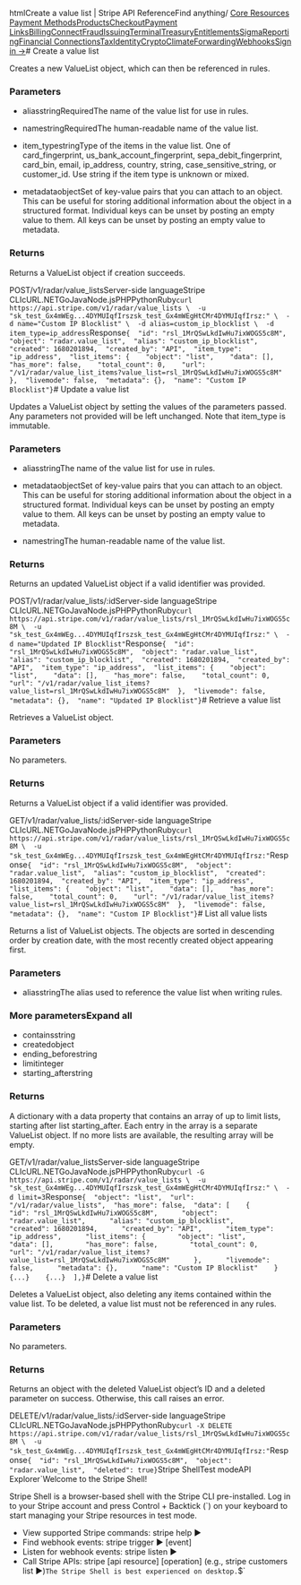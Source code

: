 htmlCreate a value list | Stripe API Reference[](/api)Find anything/
[Core Resources](#)
[Payment Methods](#)[Products](#)[Checkout](#)[Payment Links](#)[Billing](#)[Connect](#)[Fraud](#)[Issuing](#)[Terminal](#)[Treasury](#)[Entitlements](#)[Sigma](#)[Reporting](#)[Financial Connections](#)[Tax](#)[Identity](#)[Crypto](#)[Climate](#)[Forwarding](#)[Webhooks](#)[Sign in →](https://dashboard.stripe.com/login)# Create a value list

Creates a new ValueList object, which can then be referenced in rules.

### Parameters

- aliasstringRequiredThe name of the value list for use in rules.


- namestringRequiredThe human-readable name of the value list.


- item_typestringType of the items in the value list. One of card_fingerprint, us_bank_account_fingerprint, sepa_debit_fingerprint, card_bin, email, ip_address, country, string, case_sensitive_string, or customer_id. Use string if the item type is unknown or mixed.


- metadataobjectSet of key-value pairs that you can attach to an object. This can be useful for storing additional information about the object in a structured format. Individual keys can be unset by posting an empty value to them. All keys can be unset by posting an empty value to metadata.



### Returns

Returns a ValueList object if creation succeeds.

POST/v1/radar/value_listsServer-side languageStripe CLIcURL.NETGoJavaNode.jsPHPPythonRuby[](#)[](#)`curl https://api.stripe.com/v1/radar/value_lists \  -u "sk_test_Gx4mWEg...4DYMUIqfIrszsk_test_Gx4mWEgHtCMr4DYMUIqfIrsz:" \  -d name="Custom IP Blocklist" \  -d alias=custom_ip_blocklist \  -d item_type=ip_address`Response`{  "id": "rsl_1MrQSwLkdIwHu7ixWOGS5c8M",  "object": "radar.value_list",  "alias": "custom_ip_blocklist",  "created": 1680201894,  "created_by": "API",  "item_type": "ip_address",  "list_items": {    "object": "list",    "data": [],    "has_more": false,    "total_count": 0,    "url": "/v1/radar/value_list_items?value_list=rsl_1MrQSwLkdIwHu7ixWOGS5c8M"  },  "livemode": false,  "metadata": {},  "name": "Custom IP Blocklist"}`# Update a value list

Updates a ValueList object by setting the values of the parameters passed. Any parameters not provided will be left unchanged. Note that item_type is immutable.

### Parameters

- aliasstringThe name of the value list for use in rules.


- metadataobjectSet of key-value pairs that you can attach to an object. This can be useful for storing additional information about the object in a structured format. Individual keys can be unset by posting an empty value to them. All keys can be unset by posting an empty value to metadata.


- namestringThe human-readable name of the value list.



### Returns

Returns an updated ValueList object if a valid identifier was provided.

POST/v1/radar/value_lists/:idServer-side languageStripe CLIcURL.NETGoJavaNode.jsPHPPythonRuby[](#)[](#)`curl https://api.stripe.com/v1/radar/value_lists/rsl_1MrQSwLkdIwHu7ixWOGS5c8M \  -u "sk_test_Gx4mWEg...4DYMUIqfIrszsk_test_Gx4mWEgHtCMr4DYMUIqfIrsz:" \  -d name="Updated IP Blocklist"`Response`{  "id": "rsl_1MrQSwLkdIwHu7ixWOGS5c8M",  "object": "radar.value_list",  "alias": "custom_ip_blocklist",  "created": 1680201894,  "created_by": "API",  "item_type": "ip_address",  "list_items": {    "object": "list",    "data": [],    "has_more": false,    "total_count": 0,    "url": "/v1/radar/value_list_items?value_list=rsl_1MrQSwLkdIwHu7ixWOGS5c8M"  },  "livemode": false,  "metadata": {},  "name": "Updated IP Blocklist"}`# Retrieve a value list

Retrieves a ValueList object.

### Parameters

No parameters.

### Returns

Returns a ValueList object if a valid identifier was provided.

GET/v1/radar/value_lists/:idServer-side languageStripe CLIcURL.NETGoJavaNode.jsPHPPythonRuby[](#)[](#)`curl https://api.stripe.com/v1/radar/value_lists/rsl_1MrQSwLkdIwHu7ixWOGS5c8M \  -u "sk_test_Gx4mWEg...4DYMUIqfIrszsk_test_Gx4mWEgHtCMr4DYMUIqfIrsz:"`Response`{  "id": "rsl_1MrQSwLkdIwHu7ixWOGS5c8M",  "object": "radar.value_list",  "alias": "custom_ip_blocklist",  "created": 1680201894,  "created_by": "API",  "item_type": "ip_address",  "list_items": {    "object": "list",    "data": [],    "has_more": false,    "total_count": 0,    "url": "/v1/radar/value_list_items?value_list=rsl_1MrQSwLkdIwHu7ixWOGS5c8M"  },  "livemode": false,  "metadata": {},  "name": "Custom IP Blocklist"}`# List all value lists

Returns a list of ValueList objects. The objects are sorted in descending order by creation date, with the most recently created object appearing first.

### Parameters

- aliasstringThe alias used to reference the value list when writing rules.



### More parametersExpand all

- containsstring
- createdobject
- ending_beforestring
- limitinteger
- starting_afterstring

### Returns

A dictionary with a data property that contains an array of up to limit lists, starting after list starting_after. Each entry in the array is a separate ValueList object. If no more lists are available, the resulting array will be empty.

GET/v1/radar/value_listsServer-side languageStripe CLIcURL.NETGoJavaNode.jsPHPPythonRuby[](#)[](#)`curl -G https://api.stripe.com/v1/radar/value_lists \  -u "sk_test_Gx4mWEg...4DYMUIqfIrszsk_test_Gx4mWEgHtCMr4DYMUIqfIrsz:" \  -d limit=3`Response`{  "object": "list",  "url": "/v1/radar/value_lists",  "has_more": false,  "data": [    {      "id": "rsl_1MrQSwLkdIwHu7ixWOGS5c8M",      "object": "radar.value_list",      "alias": "custom_ip_blocklist",      "created": 1680201894,      "created_by": "API",      "item_type": "ip_address",      "list_items": {        "object": "list",        "data": [],        "has_more": false,        "total_count": 0,        "url": "/v1/radar/value_list_items?value_list=rsl_1MrQSwLkdIwHu7ixWOGS5c8M"      },      "livemode": false,      "metadata": {},      "name": "Custom IP Blocklist"    }    {...}    {...}  ],}`# Delete a value list

Deletes a ValueList object, also deleting any items contained within the value list. To be deleted, a value list must not be referenced in any rules.

### Parameters

No parameters.

### Returns

Returns an object with the deleted ValueList object’s ID and a deleted parameter on success. Otherwise, this call raises an error.

DELETE/v1/radar/value_lists/:idServer-side languageStripe CLIcURL.NETGoJavaNode.jsPHPPythonRuby[](#)[](#)`curl -X DELETE https://api.stripe.com/v1/radar/value_lists/rsl_1MrQSwLkdIwHu7ixWOGS5c8M \  -u "sk_test_Gx4mWEg...4DYMUIqfIrszsk_test_Gx4mWEgHtCMr4DYMUIqfIrsz:"`Response`{  "id": "rsl_1MrQSwLkdIwHu7ixWOGS5c8M",  "object": "radar.value_list",  "deleted": true}`Stripe ShellTest modeAPI Explorer[](https://stripe.com/docs/stripe-cli#install)`Welcome to the Stripe Shell!

Stripe Shell is a browser-based shell with the Stripe CLI pre-installed. Log in to your
Stripe account and press Control + Backtick (`) on your keyboard to start managing your Stripe
resources in test mode.

- View supported Stripe commands: stripe help ▶️
- Find webhook events: stripe trigger ▶️ [event]
- Listen for webhook events: stripe listen ▶
- Call Stripe APIs: stripe [api resource] [operation] (e.g., stripe customers list ▶️)`The Stripe Shell is best experienced on desktop.`$`